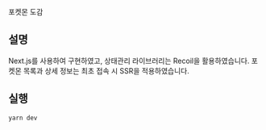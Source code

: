 포켓몬 도감

## 설명

Next.js를 사용하여 구현하였고, 상태관리 라이브러리는 Recoil을 활용하였습니다.
포켓몬 목록과 상세 정보는 최초 접속 시 SSR을 적용하였습니다.

## 실행

```bash
yarn dev
```
